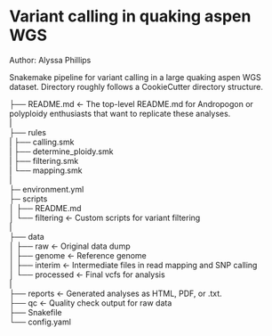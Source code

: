 # Variant calling in quaking aspen WGS

Author: Alyssa Phillips

Snakemake pipeline for variant calling in a large quaking aspen WGS dataset.
Directory roughly follows a CookieCutter directory structure.

├── README.md <- The top-level README.md for Andropogon or polyploidy enthusiasts that want to replicate these analyses.  
|  
├── rules  
|    ├── calling.smk  
|    ├── determine_ploidy.smk  
|    ├── filtering.smk  
|    └── mapping.smk  
|  
├─  environment.yml  
├─  scripts  
│    ├── README.md  
│    └── filtering       <- Custom scripts for variant filtering  
|  
├── data  
│    ├── raw 		        <- Original data dump  
│    ├── genome 		      <- Reference genome  
│    ├── interim  	      <- Intermediate files in read mapping and SNP calling  
│    └── processed	      <- Final vcfs for analysis  
|  
├── reports 		        <- Generated analyses as HTML, PDF, or .txt.  
├── qc 			            <- Quality check output for raw data  
├── Snakefile  
└── config.yaml  
